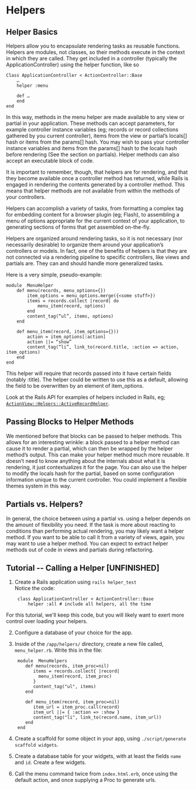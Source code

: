 Helpers
====================

Helper Basics
------------------------

Helpers allow you to encapsulate rendering tasks as reusable functions.  Helpers are modules, not classes, so their methods execute in the context in which they are called. They get included in a controller (typically the ApplicationController) using the helper function, like so

	Class ApplicationController < ActionController::Base
		…
		helper :menu

		def …
		end
	end

In this way, methods in the menu helper are made available to any view or partial in your application. These methods can accept parameters, for example controller instance variables (eg; records or record collections gathered by you current controller), items from the view or partial’s locals[] hash or items from the params[] hash. You may wish to pass your controller instance variables and items from the params[] hash to the locals hash before rendering (See the section on partials). Helper methods can also accept an executable block of code.

It is important to remember, though, that helpers are for rendering, and that they become available once a controller method has returned, while Rails is engaged in rendering the contents generated by a controller method. This means that helper methods are not available from within the methods of your controllers. 

Helpers can accomplish a variety of tasks, from formatting a complex tag for embedding content for a browser plugin (eg; Flash), to assembling a menu of options appropriate for the current context of your application, to generating sections of forms that get assembled on-the-fly. 

Helpers are organized around rendering tasks, so it is not necessary (nor necessarily desirable) to organize them around your application’s controllers or models. In fact, one of the benefits of helpers is that they are not connected via a rendering pipeline to specific controllers, like views and partials are. They can and should handle more generalized tasks.	

Here is a very simple, pseudo-example:

	module  MenuHelper
		def menu(records, menu_options={})
			item_options = menu_options.merge({<some stuff>})
			items = records.collect |record| do
				menu_item(record, options)
			end
			content_tag(“ul”, items, options)
		end

		def menu_item(record, item_options={}))
			action = item_options[:action]
			action ||= “show”
			content_tag(“li”, link_to(record.title, :action => action, item_options)
		end
	end


This helper will require that records passed into it have certain fields (notably :title). The helper could be written to use this as a default, allowing the field to be overwritten by an element of item_options.

Look at the Rails API for examples of helpers included in Rails, eg; [`ActionView::Helpers::ActiveRecordHelper`](http://api.rubyonrails.org/classes/ActionView/Helpers/ActiveRecordHelper.html).

Passing Blocks to Helper Methods
------------------------

We mentioned before that blocks can be passed to helper methods. This allows for an interesting wrinkle: a block passed to a helper method can cause it to render a partial, which can then be wrapped by the helper method’s output. This can make your helper method much more reusable. It doesn’t need to know anything about the internals about what it is rendering, it just contextualizes it for the page. You can also use the helper to modify the locals hash for the partial, based on some configuration information unique to the current controller. You could implement a flexible themes system in this way.


Partials vs. Helpers?
------------------------

In general, the choice between using a partial vs. using a helper depends on the amount of flexibility you need. If the task is more about reacting to conditions than performing actual rendering, you may likely want a helper method. If you want to be able to call it from a variety of views, again, you may want to use a helper method. You can expect to extract helper methods out of code in views and partials during refactoring.


Tutorial -- Calling a Helper [UNFINISHED]
------------------------

1. Create a Rails application using `rails helper_test`  
Notice the code: 
 
		class ApplicationController < ActionController::Base
			helper :all # include all helpers, all the time
For this tutorial, we'll keep this code, but you will likely want to exert more control over loading your helpers.
  	
2. Configure a database of your choice for the app.

3. Inside of the `/app/helpers/` directory, create a new file called, `menu_helper.rb`. Write this in the file:  

		module  MenuHelpers  
		   def menu(records, item_proc=nil)
		      items = records.collect{ |record|
		        menu_item(record, item_proc)
		      }
		      content_tag("ul", items)
		   end

		   def menu_item(record, item_proc=nil)
		      item_url = item_proc.call(record)
		      item_url ||= { :action => :show }
		      content_tag("li", link_to(record.name, item_url))
		   end
		end

4. Create a scaffold for some object in your app, using `./script/generate scaffold widgets`. 
5. Create a database table for your widgets, with at least the fields `name` and `id`. Create a few widgets.
6. Call the menu command twice from `index.html.erb`, once using the default action, and once supplying a Proc to generate urls.